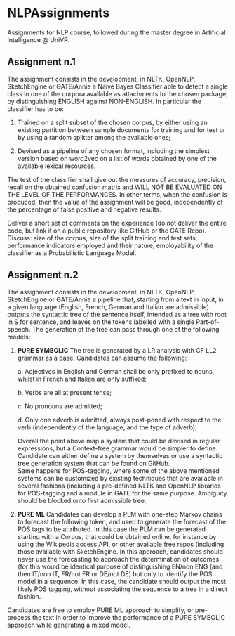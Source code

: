 # NLPAssignments

Assignments for NLP course, followed during the master degree in Artificial Intelligence @ UniVR.

## Assignment n.1

The assignment consists in the development, in NLTK, OpenNLP, SketchEngine or GATE/Annie a Naïve Bayes Classifier able to detect a single class in one of the corpora available as attachments to the chosen package, by distinguishing ENGLISH against NON-ENGLISH. In particular the classifier has to be:

1. Trained on a split subset of the chosen corpus, by either using an existing partition between sample documents for training and for test or by using a random splitter among the available ones;

2. Devised as a pipeline of any chosen format, including the simplest version based on word2vec on a list of words obtained by one of the available lexical resources.

The test of the classifier shall give out the measures of accuracy, precision, recall on the obtained confusion matrix and WILL NOT BE EVALUATED ON THE LEVEL OF THE PERFORMANCES. In other terms, when the confusion is produced, then the value of the assignment will be good, independently of the percentage of false positive and negative results.

Deliver a short set of comments on the experience (do not deliver the entire code, but link it on a public repository like GitHub or the GATE Repo).\
Discuss: size of the corpus, size of the split training and test sets, performance indicators employed and their nature, employability of the classifier as a Probabilistic Language Model.

## Assignment n.2

The assignment consists in the development, in NLTK, OpenNLP, SketchEngine or GATE/Annie a pipeline that, starting from a text in input, in a given language (English, French, German and Italian are admissible) outputs the syntactic tree of the sentence itself, intended as a tree with root in S for sentence, and leaves on the tokens labelled with a single Part-of-speech. The generation of the tree can pass through one of the following models:

1. **PURE SYMBOLIC** The tree is generated by a LR analysis with CF LL2 grammar as a base. Candidates can assume the following:

    a. Adjectives in English and German shall be only prefixed to nouns, whilst in French and Italian are only suffixed;

    b. Verbs are all at present tense;

    c. No pronouns are admitted;

    d. Only one adverb is admitted, always post-poned with respect to the verb (independently of the language, and the type of adverb);

    Overall the point above map a system that could be devised in regular expressions, but a Context-free grammar would be simpler to define. Candidate can either define a system by themselves or use a syntactic tree generation system that can be found on GitHub.\
    Same happens for POS-tagging, where some of the above mentioned systems can be customized by existing techniques that are available in several fashions (including a pre-defined NLTK and OpenNLP libraries for POS-tagging and a module in GATE for the same purpose. Ambiguity should be blocked onto first admissible tree.

2. **PURE ML** Candidates can develop a PLM with one-step Markov chains to forecast the following token, and used to generate the forecast of the POS tags to be attributed. In this case the PLM can be generated starting with a Corpus, that could be obtained online, for instance by using the Wikipedia access API, or other available free repos (including those available with SketchEngine. In this approach, candidates should
never use the forecasting to approach the determination of outcomes (for this would be identical purpose of distinguishing EN/non ENG (and then IT/non IT, FR/not FR or DE/not DE) but only to identify the POS model in a sequence. In this case, the candidate should output the most
likely POS tagging, without associating the sequence to a tree in a direct fashion.

Candidates are free to employ PURE ML approach to simplify, or pre-process the text in order to improve the performance of a PURE SYMBOLIC approach while generating a mixed model.
